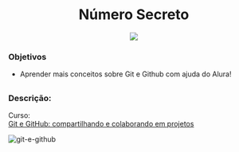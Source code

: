 <div>
  <h1 align="center"> Número Secreto </h1>
  <p align="center">
    <img loading="lazy" src="http://img.shields.io/static/v1?label=STATUS&message=DESENVOLVIDOO&color=GREEN&style=for-the-badge"/>
  </p>
</div>

### Objetivos

- Aprender mais conceitos sobre Git e Github com ajuda do Alura!

##

### Descrição:

Curso: 
<br>[Git e GitHub: compartilhando e colaborando em projetos](https://www.alura.com.br/curso-online-git-github-compartilhando-colaborando-projetos)

![git-e-github](https://github.com/JVAS42/numero-secreto/assets/61116930/139e8dad-1a04-450d-890f-f6e0ef2ff7c8)
